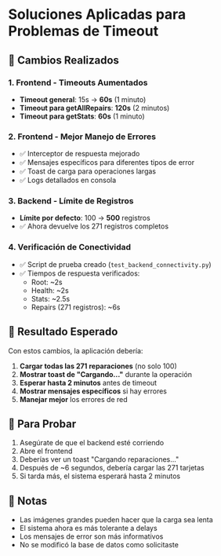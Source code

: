 # Soluciones Aplicadas para Problemas de Timeout

## 🔧 Cambios Realizados

### 1. **Frontend - Timeouts Aumentados**
- **Timeout general**: 15s → **60s** (1 minuto)
- **Timeout para getAllRepairs**: **120s** (2 minutos)
- **Timeout para getStats**: **60s** (1 minuto)

### 2. **Frontend - Mejor Manejo de Errores**
- ✅ Interceptor de respuesta mejorado
- ✅ Mensajes específicos para diferentes tipos de error
- ✅ Toast de carga para operaciones largas
- ✅ Logs detallados en consola

### 3. **Backend - Límite de Registros**
- **Límite por defecto**: 100 → **500** registros
- ✅ Ahora devuelve los 271 registros completos

### 4. **Verificación de Conectividad**
- ✅ Script de prueba creado (`test_backend_connectivity.py`)
- ✅ Tiempos de respuesta verificados:
  - Root: ~2s
  - Health: ~2s  
  - Stats: ~2.5s
  - Repairs (271 registros): ~6s

## 🎯 Resultado Esperado

Con estos cambios, la aplicación debería:

1. **Cargar todas las 271 reparaciones** (no solo 100)
2. **Mostrar toast de "Cargando..."** durante la operación
3. **Esperar hasta 2 minutos** antes de timeout
4. **Mostrar mensajes específicos** si hay errores
5. **Manejar mejor** los errores de red

## 🚀 Para Probar

1. Asegúrate de que el backend esté corriendo
2. Abre el frontend
3. Deberías ver un toast "Cargando reparaciones..."
4. Después de ~6 segundos, debería cargar las 271 tarjetas
5. Si tarda más, el sistema esperará hasta 2 minutos

## 📝 Notas

- Las imágenes grandes pueden hacer que la carga sea lenta
- El sistema ahora es más tolerante a delays
- Los mensajes de error son más informativos
- No se modificó la base de datos como solicitaste
